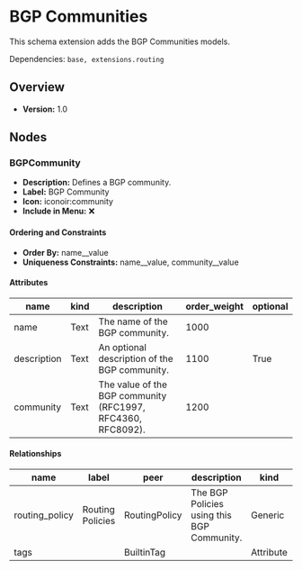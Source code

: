 # BGP Communities

This schema extension adds the BGP Communities models.

Dependencies: `base, extensions.routing`

## Overview

- **Version:** 1.0

## Nodes

### BGPCommunity

- **Description:** Defines a BGP community.
- **Label:** BGP Community
- **Icon:** iconoir:community
- **Include in Menu:** ❌


#### Ordering and Constraints
- **Order By:** name__value
- **Uniqueness Constraints:** name__value, community__value
#### Attributes

| name | kind | description | order_weight | optional |
| ---- | ---- | ----------- | ------------ | -------- |
| name | Text | The name of the BGP community. | 1000 |  |
| description | Text | An optional description of the BGP community. | 1100 | True |
| community | Text | The value of the BGP community (RFC1997, RFC4360, RFC8092). | 1200 |  |

#### Relationships

| name | label | peer | description | kind | cardinality | optional | order_weight |
| ---- | ----- | ---- | ----------- | ---- | ----------- | -------- | ------------ |
| routing_policy | Routing Policies | RoutingPolicy | The BGP Policies using this BGP Community. | Generic | many |  |  |
| tags |  | BuiltinTag |  | Attribute | many | True | 3000 |

